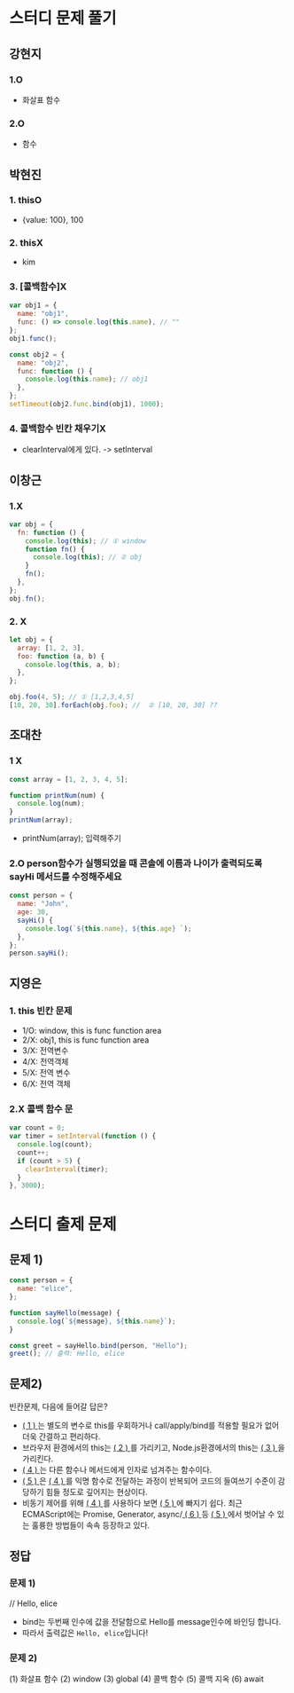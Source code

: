 # 스터디 문제 풀기

## 강현지

### 1.O

- 화살표 함수

### 2.O

- 함수

## 박현진

### 1. thisO

- {value: 100}, 100

### 2. thisX

- kim

### 3. [콜백함수]X

```js
var obj1 = {
  name: "obj1",
  func: () => console.log(this.name), // ""
};
obj1.func();

const obj2 = {
  name: "obj2",
  func: function () {
    console.log(this.name); // obj1
  },
};
setTimeout(obj2.func.bind(obj1), 1000);
```

### 4. 콜백함수 빈칸 채우기X

- clearInterval에게 있다. -> setInterval

## 이창근

### 1.X

```js
var obj = {
  fn: function () {
    console.log(this); // ① window
    function fn() {
      console.log(this); // ② obj
    }
    fn();
  },
};
obj.fn();
```

### 2. X

```js
let obj = {
  array: [1, 2, 3],
  foo: function (a, b) {
    console.log(this, a, b);
  },
};

obj.foo(4, 5); // ① [1,2,3,4,5]
[10, 20, 30].forEach(obj.foo); //  ② [10, 20, 30] ??
```

## 조대찬

### 1 X

```js
const array = [1, 2, 3, 4, 5];

function printNum(num) {
  console.log(num);
}
printNum(array);
```

- printNum(array); 입력해주기

### 2.O person함수가 실행되었을 때 콘솔에 이름과 나이가 출력되도록 sayHi 메서드를 수정해주세요

```js
const person = {
  name: "John",
  age: 30,
  sayHi() {
    console.log(`${this.name}, ${this.age} `);
  },
};
person.sayHi();
```

## 지영은

### 1. this 빈칸 문제

- 1/O: window, this is func function area
- 2/X: obj1, this is func function area
- 3/X: 전역변수
- 4/X: 전역객체
- 5/X: 전역 변수
- 6/X: 전역 객체

### 2.X 콜백 함수 문

```js
var count = 0;
var timer = setInterval(function () {
  console.log(count);
  count++;
  if (count > 5) {
    clearInterval(timer);
  }
}, 3000);
```

# 스터디 출제 문제

## 문제 1)

```js
const person = {
  name: "elice",
};

function sayHello(message) {
  console.log(`${message}, ${this.name}`);
}

const greet = sayHello.bind(person, "Hello");
greet(); // 출력: Hello, elice
```

## 문제2)

빈칸문제, 다음에 들어갈 답은?

- <u> ( 1 ) </u>는 별도의 변수로 this를 우회하거나 call/apply/bind를 적용할 필요가 없어 더욱 간결하고 편리하다.
- 브라우저 환경에서의 this는 <u> ( 2 ) </u>를 가리키고, Node.js환경에서의 this는 <u> ( 3 ) </u> 을 가리킨다.
- <u> ( 4 ) </u>는 다른 함수나 메서드에게 인자로 넘겨주는 함수이다.
- <u> ( 5 ) </u>은 <u> ( 4 ) </u>를 익명 함수로 전달하는 과정이 반복되어 코드의 들여쓰기 수준이 감당하기 힘들 정도로 깊어지는 현상이다.
- 비동기 제어를 위해 <u> ( 4 ) </u>를 사용하다 보면 <u> ( 5 ) </u>에 빠지기 쉽다. 최근 ECMAScript에는 Promise, Generator, async/<u> ( 6 ) </u>등 <u> ( 5 ) </u>에서 벗어날 수 있는 훌륭한 방법들이 속속 등장하고 있다.

## 정답

### 문제 1)

// Hello, elice

- bind는 두번째 인수에 값을 전달함으로 Hello를 message인수에 바인딩 합니다.
- 따라서 출력값은 `Hello, elice`입니다!

### 문제 2)

(1) 화살표 함수
(2) window
(3) global
(4) 콜백 함수
(5) 콜백 지옥
(6) await
